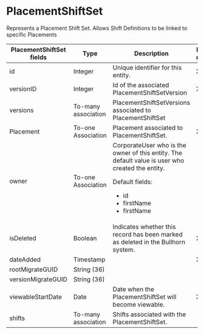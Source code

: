 # PlacementShiftSet

Represents a Placement Shift Set. Allows Shift Definitions to be linked to specific Placements

<table>
    <colgroup>
        <col width="20%" />
        <col width="20%" />
        <col width="20%" />
        <col width="20%" />
        <col width="20%" />
    </colgroup>
    <thead>
        <tr class="header">
            <th>PlacementShiftSet fields</th>
            <th>Type</th>
            <th>Description</th>
            <th>Not null</th>
            <th>Read-only</th>
        </tr>
    </thead>
    <tbody>
        <tr class="even">
            <td>id</td>
            <td>Integer</td>
            <td>Unique identifier for this entity.</td>
            <td>X</td>
            <td>X</td>
        </tr>
        <tr class="odd">
            <td>versionID</td>
            <td>Integer</td>
            <td>Id of the associated PlacementShiftSetVersion</td>
            <td>X</td>
            <td>X</td>
        </tr>
        <tr class="even">
            <td>versions</td>
            <td>To-many association</td>
            <td>PlacementShiftSetVersions associated to PlacementShiftSet</td>
            <td></td>
            <td></td>
        </tr>
        <tr class="odd">
            <td>Placement</td>
            <td>To-one Association</td>
            <td>Placement associated to PlacementShiftSet.</td>
            <td>X</td>
            <td></td>
        </tr>
        <tr class="even">
            <td>owner</td>
            <td>To-one Association</td>
            <td>CorporateUser who is the owner of this entity. The default value is user who created the entity.
                <p>Default fields:</p>
                    <ul><li>id</li>
                    <li>firstName</li>
                    <li>firstName</li>
                </ul>
            </td>
            <td></td>
            <td></td>
        </tr>
        <tr class="odd">
            <td>isDeleted</td>
            <td>Boolean</td>
            <td>Indicates whether this record has been marked as deleted in the Bullhorn system.</td>
            <td>X</td>
            <td>X</td>
        </tr>
        <tr class="even">
            <td>dateAdded</td>
            <td>Timestamp</td>
            <td></td>
            <td>X</td>
            <td>X</td>
        </tr>
        <tr class="odd">
            <td>rootMigrateGUID</td>
            <td>String (36)</td>
            <td></td>
            <td></td>
            <td>X</td>
        </tr>
        <tr class="even">
            <td>versionMigrateGUID</td>
            <td>String (36)</td>
            <td></td>
            <td><br/></td>
            <td></td>
        </tr>
        <tr class="odd">
            <td>viewableStartDate</td>
            <td>Date</td>
            <td>Date when the PlacementShiftSet will become viewable.</td>
            <td>X</td>
            <td></td>
        </tr>
        <tr class="even">
            <td>shifts</td>
            <td>To-many association</td>
            <td>Shifts associated with the PlacementShiftSet.</td>
            <td></td>
            <td></td>
        </tr>
    </tbody>
</table>
